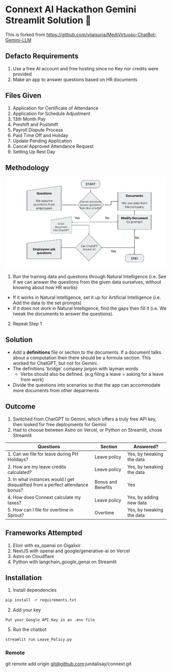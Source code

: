 # Connext AI Hackathon Gemini Streamlit Solution 🤖

This is forked from https://github.com/vijaisuria/MediVirtuoso-ChatBot-Gemini-LLM


## Defacto Requirements

1. Use a free AI account and free hosting since no Key nor credits were provided
2. Make an app to answer questions based on HR documents 


## Files Given

1. Application for Certificate of Attendance 
2. Application for Schedule Adjustment 
3. 13th Month Pay
4. Preshift and Postshift 
5. Payroll Dispute Process 
6. Paid Time Off and Holiday 
7. Update Pending Application 
8. Cancel Approved Attendance Request  
9. Setting Up Rest Day 


## Methodology

![Flow](flow.jpg)

1. Run the training data and questions through Natural Intelligence (i.e. See if we can answer the questions from the given data ourselves, without knowing about how HR works)
- If it works in Natural Intelligence, set it up for Artificial Intelligence (i.e. Add the data to the set prompts)
- If it does not work in Natural Intelligence, find the gaps then fill it (i.e. We tweak the documents to answer the questions). 
2. Repeat Step 1


## Solution

- Add a **definitions** file or section to the documents. If a document talks about a computation then there should be a formula section. This worked for ChatGPT, but not for Gemini.
- The definitions 'bridge' company jargon with layman words   
  - Verbs should also be defined. (e.g filing a leave = asking for a leave from work)
- Divide the questions into scenarios so that the app can accommodate more documents from other deparments


## Outcome

1. Switched from ChatGPT to Gemini, which offers a truly free API key, then looked for free deployments for Gemini
2. Had to choose between Astro on Vercel, or Python on Streamlit, chose Streamlit

Questions | Section | Answered?
--- | --- | --- 
1. Can we file for leave during PH Holidays? | Leave policy | Yes, by tweaking the data
2. How are my leave credits calculated? | Leave policy | Yes, by tweaking the data
3. In what instances would I get disqualified from a perfect attendance bonus? | Bonus and Benefits | Yes
4. How does Connext calculate my taxes? | Leave policy | Yes, by adding new data
5. How can I file for overtime in Sprout? | Overtime | Yes, by tweaking the data



## Frameworks Attempted

1. Elixir with ex_openai on Gigalixir 
2. NextJS with openai and google/generative-ai on Vercel
3. Astro on Cloudflare
4. Python with langchain_google_genai on Streamlit


## Installation

1. Install dependencies

```python
pip install -r requirements.txt
```

2. Add your key
 
```
Put your Google API Key in an .env file 
```

5. Run the chatbot

```bash
streamlit run Leave_Policy.py
```

### Remote

git remote add origin git@github.com:jundalisay/connext.git
